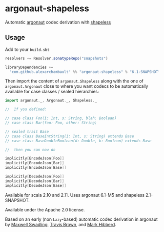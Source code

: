 # argonaut-shapeless

Automatic [argonaut](https://github.com/argonaut-io/argonaut) codec derivation with [shapeless](https://github.com/milessabin/shapeless)

## Usage

Add to your `build.sbt`
```scala
resolvers += Resolver.sonatypeRepo("snapshots")

libraryDependencies +=
  "com.github.alexarchambault" %% "argonaut-shapeless" % "6.1-SNAPSHOT"
```

Then import the content of `argonaut.Shapeless` along with the one of `argonaut.Argonaut` close to where you want codecs to be automatically available for case classes / sealed hierarchies:
```scala
import argonaut._, Argonaut._, Shapeless._

//  If you defined:

// case class Foo(i: Int, s: String, blah: Boolean)
// case class Bar(foo: Foo, other: String)

// sealed trait Base
// case class BaseIntString(i: Int, s: String) extends Base
// case class BaseDoubleBoolean(d: Double, b: Boolean) extends Base

//  then you can now do

implicitly[EncodeJson[Foo]]
implicitly[EncodeJson[Bar]]
implicitly[EncodeJson[Base]]

implicitly[DecodeJson[Foo]]
implicitly[DecodeJson[Bar]]
implicitly[DecodeJson[Base]]

```

Available for scala 2.10 and 2.11. Uses argonaut 6.1-M5 and shapeless 2.1-SNAPSHOT.

Available under the Apache 2.0 license.

Based on an early (non `Lazy`-based) automatic codec derivation in argonaut
by [Maxwell Swadling](https://github.com/maxpow4h),
[Travis Brown](https://github.com/travisbrown), and
[Mark Hibberd](https://github.com/markhibberd).

